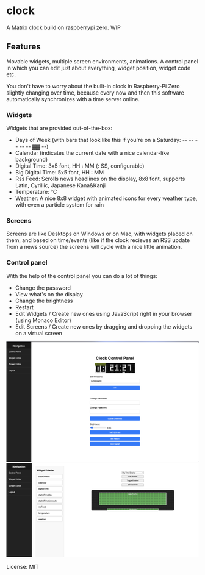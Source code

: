 # clock

A Matrix clock build on raspberrypi zero.
WIP

## Features
Movable widgets, multiple screen environments, animations.
A control panel in which you can edit just about everything, widget position, widget code etc.

You don't have to worry about the built-in clock in Raspberry-Pi Zero slightly changing over time, because every now and then this software automatically synchronizes with a time server online. 

### Widgets

Widgets that are provided out-of-the-box:
 - Days of Week (with bars that look like this if you're on a Saturday: -- -- -- -- -- ▓▓ --)
 - Calendar (indicates the current date with a nice calendar-like background)
 - Digital Time: 3x5 font, HH : MM (: SS, configurable)
 - Big Digital Time: 5x5 font, HH : MM
 - Rss Feed: Scrolls news headlines on the display, 8x8 font, supports Latin, Cyrillic, Japanese Kana&Kanji
 - Temperature: <temperature>°C
 - Weather: A nice 8x8 widget with animated icons for every weather type, with even a particle system for rain

### Screens

Screens are like Desktops on Windows or on Mac, with widgets placed on them, and based on time/events (like if the clock recieves an RSS update from a news source) the screens will cycle with a nice little animation.

### Control panel

With the help of the control panel you can do a lot of things:
 - Change the password
 - View what's on the display
 - Change the brightness
 - Restart
 - Edit Widgets / Create new ones using JavaScript right in your browser (using Monaco Editor)
 - Edit Screens / Create new ones by dragging and dropping the widgets on a virtual screen

![Main page of Control Panel](./c1.png)
![Screen configuration](./c2.png)

License: MIT
